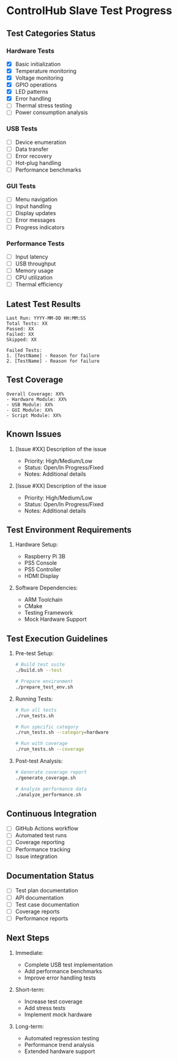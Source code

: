 # ControlHub Slave Test Progress

## Test Categories Status

### Hardware Tests
- [x] Basic initialization
- [x] Temperature monitoring
- [x] Voltage monitoring
- [x] GPIO operations
- [x] LED patterns
- [x] Error handling
- [ ] Thermal stress testing
- [ ] Power consumption analysis

### USB Tests
- [ ] Device enumeration
- [ ] Data transfer
- [ ] Error recovery
- [ ] Hot-plug handling
- [ ] Performance benchmarks

### GUI Tests
- [ ] Menu navigation
- [ ] Input handling
- [ ] Display updates
- [ ] Error messages
- [ ] Progress indicators

### Performance Tests
- [ ] Input latency
- [ ] USB throughput
- [ ] Memory usage
- [ ] CPU utilization
- [ ] Thermal efficiency

## Latest Test Results
```
Last Run: YYYY-MM-DD HH:MM:SS
Total Tests: XX
Passed: XX
Failed: XX
Skipped: XX

Failed Tests:
1. [TestName] - Reason for failure
2. [TestName] - Reason for failure
```

## Test Coverage
```
Overall Coverage: XX%
- Hardware Module: XX%
- USB Module: XX%
- GUI Module: XX%
- Script Module: XX%
```

## Known Issues
1. [Issue #XX] Description of the issue
   - Priority: High/Medium/Low
   - Status: Open/In Progress/Fixed
   - Notes: Additional details

2. [Issue #XX] Description of the issue
   - Priority: High/Medium/Low
   - Status: Open/In Progress/Fixed
   - Notes: Additional details

## Test Environment Requirements
1. Hardware Setup:
   - Raspberry Pi 3B
   - PS5 Console
   - PS5 Controller
   - HDMI Display

2. Software Dependencies:
   - ARM Toolchain
   - CMake
   - Testing Framework
   - Mock Hardware Support

## Test Execution Guidelines
1. Pre-test Setup:
   ```bash
   # Build test suite
   ./build.sh --test
   
   # Prepare environment
   ./prepare_test_env.sh
   ```

2. Running Tests:
   ```bash
   # Run all tests
   ./run_tests.sh
   
   # Run specific category
   ./run_tests.sh --category=hardware
   
   # Run with coverage
   ./run_tests.sh --coverage
   ```

3. Post-test Analysis:
   ```bash
   # Generate coverage report
   ./generate_coverage.sh
   
   # Analyze performance data
   ./analyze_performance.sh
   ```

## Continuous Integration
- [ ] GitHub Actions workflow
- [ ] Automated test runs
- [ ] Coverage reporting
- [ ] Performance tracking
- [ ] Issue integration

## Documentation Status
- [ ] Test plan documentation
- [ ] API documentation
- [ ] Test case documentation
- [ ] Coverage reports
- [ ] Performance reports

## Next Steps
1. Immediate:
   - Complete USB test implementation
   - Add performance benchmarks
   - Improve error handling tests

2. Short-term:
   - Increase test coverage
   - Add stress tests
   - Implement mock hardware

3. Long-term:
   - Automated regression testing
   - Performance trend analysis
   - Extended hardware support
